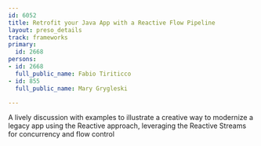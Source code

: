 ```yaml
---
id: 6052
title: Retrofit your Java App with a Reactive Flow Pipeline
layout: preso_details
track: frameworks
primary:
  id: 2668
persons:
- id: 2668
  full_public_name: Fabio Tiriticco
- id: 855
  full_public_name: Mary Grygleski

---
```

A lively discussion with examples to illustrate a creative way to modernize a legacy app using the Reactive approach, leveraging the Reactive Streams for concurrency and flow control